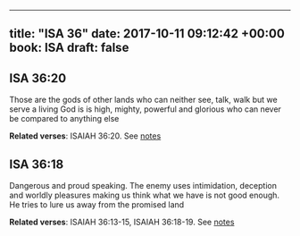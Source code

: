 
---
title: "ISA 36"
date: 2017-10-11 09:12:42 +00:00
book: ISA
draft: false
---

## ISA 36:20

Those are the gods of other lands who can neither see, talk, walk but we serve a living God is is high, mighty, powerful and glorious who can never be compared to anything else

**Related verses**: ISAIAH 36:20. See [notes](https://my.bible.com/notes/2743554337237884949)


## ISA 36:18

Dangerous and proud speaking. The enemy uses intimidation, deception and worldly pleasures making us think what we have is not good enough. He tries to lure us away from the promised land

**Related verses**: ISAIAH 36:13-15, ISAIAH 36:18-19. See [notes](https://my.bible.com/notes/2743553167396167698)


